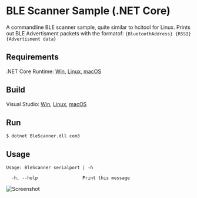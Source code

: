 # BLE Scanner Sample (.NET Core)
A commandline BLE scanner sample, quite similar to hcitool for Linux. Prints out BLE Advertisment packets with the formatof:
`{BluetoothAddress} {RSSI} {Advertisment data}`
## Requirements
.NET Core Runtime: [Win](https://www.microsoft.com/net/download/windows/run), [Linux](https://www.microsoft.com/net/download/linux/run), [macOS](https://www.microsoft.com/net/download/macos/run)

## Build
Visual Studio: [Win](https://www.microsoft.com/net/download/windows/build), [Linux](https://www.microsoft.com/net/download/linux/build), [macOS](https://www.microsoft.com/net/download/macos/build)

## Run
```
$ dotnet BleScanner.dll com3
```

## Usage
```
Usage: BleScanner serialport | -h

  -h, --help                 Print this message
  ```

  ![Screenshot](https://user-images.githubusercontent.com/9400300/38267540-7a51564e-3741-11e8-91fd-989476c6d877.PNG)
